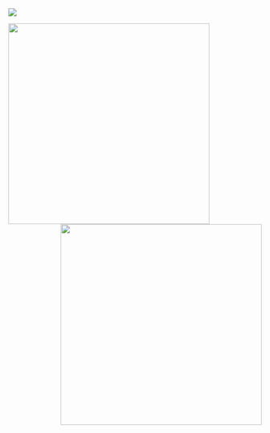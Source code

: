 <img src="assets/github-profile-header.svg">

<p float="left">
<img align="left" src="http://cepbep.ddns.net:3500/langs" width="400"/>
<img align="right" src="http://cepbep.ddns.net:3500/wakatime" width="400"/>
</p>
